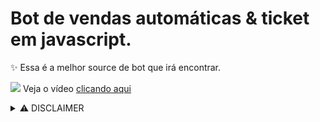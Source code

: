 # Bot de vendas automáticas & ticket em javascript.
✨ Essa é a melhor source de bot que irá encontrar.

![](https://i.imgur.com/toQwUZE.png) Veja o vídeo [clicando aqui](https://www.youtube.com/playlist?list=PL9tY_tDo_Q0C0hs1aGgtJbEH1EBlyzZdG) 

<details>
<summary>⚠️ DISCLAIMER</summary>
<br>
Este projeto tem como objetivo desencorajar usuários que copiam códigos de utilizarem fontes prontas sem o devido esforço ou conhecimento. O intuito é orientar os usuários a buscarem conhecimento. "Estude, desenvolva algo por conta própria e evite utilizar códigos prontos da internet. Aprimore seu conhecimento e deixe de ser um copiador de código." <br>
---
  
> ✨ Buscar conhecimento e desenvolver habilidades por conta própria não apenas fortalece sua capacidade técnica, mas também promove um senso de realização e independência. Ao evitar a prática de copiar códigos prontos, você se desafia a crescer e a inovar, contribuindo de forma mais significativa para a comunidade de desenvolvedores.
> 
</details>
